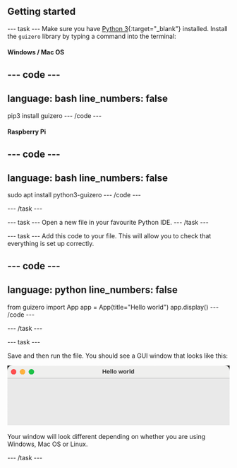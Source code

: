 ## Getting started

--- task ---
Make sure you have [Python 3](https://www.python.org/downloads/){:target="_blank"} installed. Install the `guizero` library by typing a command into the terminal:

#### Windows / Mac OS
--- code ---
---
language: bash
line_numbers: false
---
pip3 install guizero
--- /code ---

#### Raspberry Pi
--- code ---
---
language: bash
line_numbers: false
---
sudo apt install python3-guizero
--- /code ---

--- /task ---

--- task ---
Open a new file in your favourite Python IDE.
--- /task ---

--- task ---
Add this code to your file. This will allow you to check that everything is set up correctly.

--- code ---
---
language: python
line_numbers: false
---
from guizero import App
app = App(title="Hello world")
app.display()
--- /code ---

--- /task ---

--- task ---

Save and then run the file. You should see a GUI window that looks like this:

![A GUI with a title bar containing the text 'Hello world'. The rest of the window is blank.](images/first-app.png)

Your window will look different depending on whether you are using Windows, Mac OS or Linux.

--- /task ---
